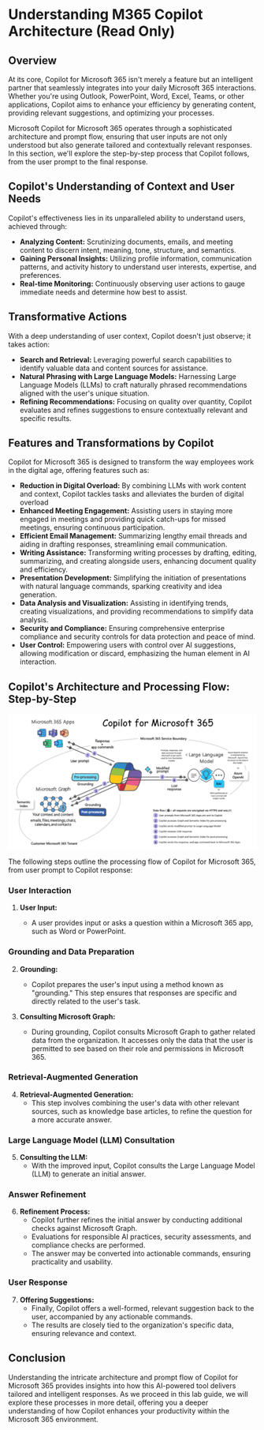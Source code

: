 # Understanding M365 Copilot Architecture (Read Only)

## Overview

At its core, Copilot for Microsoft 365 isn't merely a feature but an intelligent partner that seamlessly integrates into your daily Microsoft 365 interactions. Whether you're using Outlook, PowerPoint, Word, Excel, Teams, or other applications, Copilot aims to enhance your efficiency by generating content, providing relevant suggestions, and optimizing your processes.

Microsoft Copilot for Microsoft 365 operates through a sophisticated architecture and prompt flow, ensuring that user inputs are not only understood but also generate tailored and contextually relevant responses. In this section, we'll explore the step-by-step process that Copilot follows, from the user prompt to the final response.

## Copilot's Understanding of Context and User Needs

Copilot's effectiveness lies in its unparalleled ability to understand users, achieved through:

- **Analyzing Content:** Scrutinizing documents, emails, and meeting content to discern intent, meaning, tone, structure, and semantics.
- **Gaining Personal Insights:** Utilizing profile information, communication patterns, and activity history to understand user interests, expertise, and preferences.
- **Real-time Monitoring:** Continuously observing user actions to gauge immediate needs and determine how best to assist.

## Transformative Actions

With a deep understanding of user context, Copilot doesn't just observe; it takes action:

- **Search and Retrieval:** Leveraging powerful search capabilities to identify valuable data and content sources for assistance.
- **Natural Phrasing with Large Language Models:** Harnessing Large Language Models (LLMs) to craft naturally phrased recommendations aligned with the user's unique situation.
- **Refining Recommendations:** Focusing on quality over quantity, Copilot evaluates and refines suggestions to ensure contextually relevant and specific results.

## Features and Transformations by Copilot

Copilot for Microsoft 365 is designed to transform the way employees work in the digital age, offering features such as:

- **Reduction in Digital Overload:** By combining LLMs with work content and context, Copilot tackles tasks and alleviates the burden of digital overload
- **Enhanced Meeting Engagement:** Assisting users in staying more engaged in meetings and providing quick catch-ups for missed meetings, ensuring continuous participation.
- **Efficient Email Management:** Summarizing lengthy email threads and aiding in drafting responses, streamlining email communication.
- **Writing Assistance:** Transforming writing processes by drafting, editing, summarizing, and creating alongside users, enhancing document quality and efficiency.
- **Presentation Development:** Simplifying the initiation of presentations with natural language commands, sparking creativity and idea generation.
- **Data Analysis and Visualization:** Assisting in identifying trends, creating visualizations, and providing recommendations to simplify data analysis.
- **Security and Compliance:** Ensuring comprehensive enterprise compliance and security controls for data protection and peace of mind.
- **User Control:** Empowering users with control over AI suggestions, allowing modification or discard, emphasizing the human element in AI interaction.

## Copilot's Architecture and Processing Flow: Step-by-Step

![](/labguide/media/copilot-for-microsoft-365-architecture.png)

The following steps outline the processing flow of Copilot for Microsoft 365, from user prompt to Copilot response:

### User Interaction

1. **User Input:**
   
   - A user provides input or asks a question within a Microsoft 365 app, such as Word or PowerPoint.

### Grounding and Data Preparation

2. **Grounding:**
   - Copilot prepares the user's input using a method known as "grounding." This step ensures that responses are specific and directly related to the user's task.
   
3. **Consulting Microsoft Graph:**
   - During grounding, Copilot consults Microsoft Graph to gather related data from the organization. It accesses only the data that the user is permitted to see based on their role and permissions in Microsoft 365.

### Retrieval-Augmented Generation

4. **Retrieval-Augmented Generation:**
   - This step involves combining the user's data with other relevant sources, such as knowledge base articles, to refine the question for a more accurate answer.

### Large Language Model (LLM) Consultation

5. **Consulting the LLM:**
   - With the improved input, Copilot consults the Large Language Model (LLM) to generate an initial answer.

### Answer Refinement

6. **Refinement Process:**
   - Copilot further refines the initial answer by conducting additional checks against Microsoft Graph.
   - Evaluations for responsible AI practices, security assessments, and compliance checks are performed.
   - The answer may be converted into actionable commands, ensuring practicality and usability.

### User Response

7. **Offering Suggestions:**
   - Finally, Copilot offers a well-formed, relevant suggestion back to the user, accompanied by any actionable commands.
   - The results are closely tied to the organization's specific data, ensuring relevance and context.

## Conclusion

Understanding the intricate architecture and prompt flow of Copilot for Microsoft 365 provides insights into how this AI-powered tool delivers tailored and intelligent responses. As we proceed in this lab guide, we will explore these processes in more detail, offering you a deeper understanding of how Copilot enhances your productivity within the Microsoft 365 environment.
